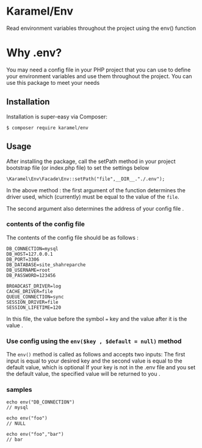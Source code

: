 # Karamel/Env
Read environment variables throughout the project using the env() function
# Why .env?
You may need a config file in your PHP project that you can use to define your environment variables and use them throughout the project.
You can use this package to meet your needs
## Installation
Installation is super-easy via Composer:


```
$ composer require karamel/env
```

## Usage
After installing the package, call the setPath method in your project bootstrap  file (or index.php file) to set the settings below
```
\Karamel\Env\Facade\Env::setPath("file",__DIR__."./.env");
```

In the above method : 
 the first argument of the function determines the driver used, which (currently) must be equal to the value of the ``file``. <br />

The second argument also determines the address of your config file . <br />

### contents of the config file
The contents of the config file should be as follows :
```
DB_CONNECTION=mysql
DB_HOST=127.0.0.1
DB_PORT=3306
DB_DATABASE=site_shahreparche
DB_USERNAME=root
DB_PASSWORD=123456

BROADCAST_DRIVER=log
CACHE_DRIVER=file
QUEUE_CONNECTION=sync
SESSION_DRIVER=file
SESSION_LIFETIME=120
```

In this file, the value before the symbol `=` key and the value after it is the value . </br >

### Use config using the ``env($key , $default = null)`` method

The ``env()`` method is called as follows and accepts two inputs:
The first input is equal to your desired key and the second value is equal to the default value, which is optional
If your key is not in the .env file and you set the default value, the specified value will be returned to you . 
### samples
```shell
echo env("DB_CONNECTION") 
// mysql
```
```shell
echo env("foo") 
// NULL
```

```shell
echo env("foo","bar") 
// bar
```
